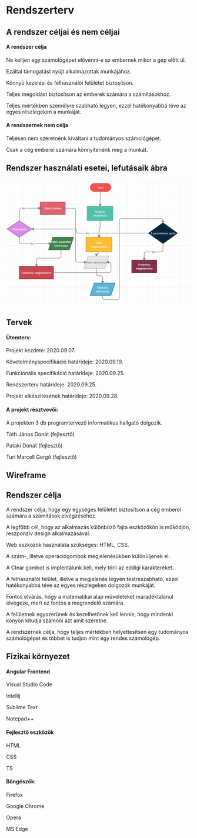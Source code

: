Rendszerterv
============
## A rendszer céljai és nem céljai

#### A rendszer célja
Ne kelljen egy számológépet elővenni-e az embernek mikor a gép előtt ül.

Ezáltal támogatást nyújt alkalmazottak munkájához.

Könnyü kezelési és felhasználói felületet biztosítson.

Teljes megoldást biztosítson az emberek számára a számításokhoz.

Teljes mértékben személyre szabható legyen, ezzel hatékonyabbá téve az egyes részlegeken a munkáját.

#### A rendszernek nem célja
Teljesen nem szeretnénk kíváltani a tudományos számológépet.

Csak a cég emberei számára könnyítenénk meg a munkát.

## Rendszer használati esetei, lefutásaik ábra
![A diagram.](./images/Ábra.PNG)

## Tervek

#### Ütemterv:
Projekt kezdete: 2020.09.07.

Követelményspecifikáció határideje: 2020.09.19.

Funkcionális specifikáció határideje: 2020.09.25.

Rendszerterv határideje: 2020.09.25.

Projekt elkészítésének határideje: 2020.09.28.

#### A projekt résztvevői:
A projekten 3 db programtervező informatikus hallgató dolgozik.

Tóth János Donát (fejlesztő)

Pataki Donát (fejlesztő)

Turi Marcell Gergő (fejlesztő)

## Wireframe



## Rendszer célja

A rendszer célja, hogy egy egységes felületet biztosítson a cég emberei számára a számítások elvégzéséhez.

A legfőbb cél, hogy az alkalmazás különböző fajta eszközökön is működjön, reszponzív design alkalmazásával.

Web eszközök használata szükséges: HTML, CSS.

A szám-, illetve operációgombok megjelenésükben különüljenek el.

A  Clear gombot is implentálunk kell, mely törli az eddigi karaktereket. 

A felhasználói felület, illetve a megjelenés legyen testreszabható, ezzel hatékonyabbá téve az egyes részlegeken dolgozók munkáját.
 
Fontos elvárás, hogy a matematikai alap müveleteket maradéktalanul elvégeze, mert ez  fontos a megrendelő számára.

A felületnek egyszerünek és kezelhetőnek kell lennie, hogy mindenki könyön kitudja számoni azt amit szeretne. 

A rendszernek célja, hogy teljes mértékben helyettesítsen egy tudományos számológépet és többet is tudjon mint egy rendes számológép. 

## Fizikai környezet

#### Angular Frontend

Visual Studio Code

Intellij

Sublime Text

Notepad++

#### Fejlesztő eszközök
HTML

CSS

TS

#### Böngészők:

Firefox

Google Chrome

Opera

MS Edge


